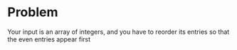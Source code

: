 # Problem

Your input is an array of integers, and you have to reorder its entries so that
the even entries appear first
